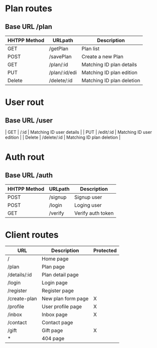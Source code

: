 # Plan routes
## Base URL /plan
| HHTPP Method | URLpath       | Description                   |
|--------------|---------------|-------------------------------|
| GET          | /getPlan      | Plan list                     |
| POST         | /savePlan     | Create a new Plan             |
| GET          | /plan/:id     | Matching ID plan     details  |
| PUT          | /plan/:id/edi | Matching ID plan     edition  |
| Delete       | /delete/:id   | Matching ID plan     deletion |


# User rout
## Base URL /user
| GET          | /:id          | Matching ID user     details  |
| PUT          | /edit/:id     | Matching ID user     edition  |
| Delete       | /delete/:id   | Matching ID plan     deletion |


# Auth rout
## Base URL /auth
| HHTPP Method | URLpath | Description       |
|--------------|---------|-------------------|
| POST         | /signup | Signup user       |
| POST         | /login  | Loging user       |
| GET          | /verify | Verify auth token |


# Client routes
| URL              | Description            | Protected |
|------------------|------------------------|-----------|
| /                | Home page              |           |
| /plan            | Plan page              |           |
| /details/:id     | Plan detail page       |           |
| /login           | Login page             |           |
| /register        | Register page          |           |
| /create-plan     | New plan form page     | X         |
| /profile         | User profile page      | X         |
| /inbox           | Inbox page  	        | X         |
| /contact         | Contact page           |           |
| /gift	           | Gift page 	            | X         |
| *                | 404 page               |           |